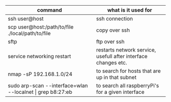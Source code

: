 | command | what is it used for |
| --- | --- |
| ssh user@host | ssh connection |
| scp user@host:/path/to/file ./local/path/to/file | copy over ssh |
| sftp | ftp over ssh |
| service networking restart | restarts network service, usefull after interface changes etc. |
| nmap -sP 192.168.1.0/24 | to search for hosts that are up in that subnet |
| sudo arp-scan --interface=wlan --localnet \| grep b8:27:eb | to search all raspberryPi's for a given interface |
